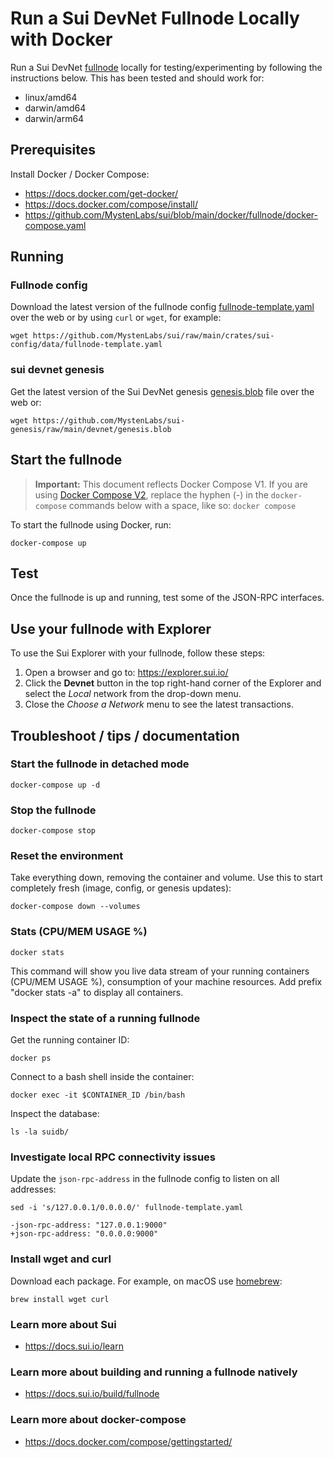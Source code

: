 # Run a Sui DevNet Fullnode Locally with Docker

Run a Sui DevNet [fullnode](../../doc/src/build/fullnode.md) locally for testing/experimenting by following the instructions below. This has been tested and should work for:

- linux/amd64
- darwin/amd64
- darwin/arm64

## Prerequisites

Install Docker / Docker Compose:
- https://docs.docker.com/get-docker/
- https://docs.docker.com/compose/install/
- https://github.com/MystenLabs/sui/blob/main/docker/fullnode/docker-compose.yaml

## Running

### Fullnode config

Download the latest version of the fullnode config [fullnode-template.yaml](https://github.com/MystenLabs/sui/raw/main/crates/sui-config/data/fullnode-template.yaml) over the web or by using `curl` or `wget`, for example:

```shell
wget https://github.com/MystenLabs/sui/raw/main/crates/sui-config/data/fullnode-template.yaml
```

### sui devnet genesis

Get the latest version of the Sui DevNet genesis [genesis.blob](https://github.com/MystenLabs/sui-genesis/raw/main/devnet/genesis.blob) file over the web or:

```wget https://github.com/MystenLabs/sui-genesis/raw/main/devnet/genesis.blob```


## Start the fullnode

> **Important:** This document reflects Docker Compose V1. If you are using [Docker Compose V2](https://docs.docker.com/compose/#compose-v2-and-the-new-docker-compose-command), replace the hyphen (-) in the `docker-compose` commands below with a space, like so: `docker compose`

To start the fullnode using Docker, run:

```shell
docker-compose up
```

## Test

Once the fullnode is up and running, test some of the JSON-RPC interfaces.

## Use your fullnode with Explorer

To use the Sui Explorer with your fullnode, follow these steps:
1. Open a browser and go to: https://explorer.sui.io/
1. Click the **Devnet** button in the top right-hand corner of the Explorer and select
   the *Local* network from the drop-down menu.
1. Close the *Choose a Network* menu to see the latest transactions.

## Troubleshoot / tips / documentation

### Start the fullnode in detached mode

```docker-compose up -d```

### Stop the fullnode

```docker-compose stop```

### Reset the environment

Take everything down, removing the container and volume. Use this to start completely fresh (image, config, or genesis updates):

```docker-compose down --volumes```

### Stats (CPU/MEM USAGE %)

```docker stats```

This command will show you live data stream of your running containers (CPU/MEM USAGE %), consumption of your machine resources. Add prefix "docker stats -a" to display all containers.


### Inspect the state of a running fullnode

Get the running container ID:

```docker ps```

Connect to a bash shell inside the container:

```docker exec -it $CONTAINER_ID /bin/bash```

Inspect the database:

```ls -la suidb/```

### Investigate local RPC connectivity issues

Update the `json-rpc-address` in the fullnode config to listen on all addresses:

```sed -i 's/127.0.0.1/0.0.0.0/' fullnode-template.yaml```

```
-json-rpc-address: "127.0.0.1:9000"
+json-rpc-address: "0.0.0.0:9000"
```

### Install wget and curl

Download each package. For example, on macOS use [homebrew](https://brew.sh/):

```brew install wget curl```

### Learn more about Sui
- https://docs.sui.io/learn

### Learn more about building and running a fullnode natively
- https://docs.sui.io/build/fullnode

### Learn more about docker-compose
- https://docs.docker.com/compose/gettingstarted/

